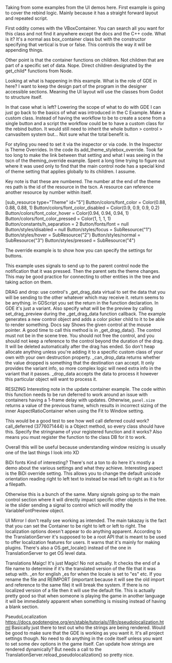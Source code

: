 Taking from some examples from the UI demos here.
First example is going to cover the rebind logic. Mainly because it has a straight forward layout and repeated script.

First oddity comes with the VBoxContainer. You can search all you want for this class and not find it anywhere except the docs and the C++ code. What is it? It's a normal ass box_container class but with the constructor specifying that vertical is true or false. This controls the way it will be appending things.

Other point is that the container functions on children. Not children that are part of a specific set of data. Nope. Direct children designated by the get_child* functions from Node.

Looking at what is happening in this example. What is the role of GDE in here? I want to keep the design part of the program in the designer accessible sections. Meaning the UI layout will use the classes from Godot to structure itself.

In that case what is left? Lowering the scope of what to do with GDE I can just go back to the basics of what was introduced in the C Example. Make a custom class. Instead of having the workflow to be to create a scene from a single button and a script the workflow could be to have a custom class for the rebind button. It would still need to inherit the whole button > control > canvasItem system but... Not sure what the total benefit is.

For styling you need to set it via the inspector or via code. In the Inspector is Theme Overrides. In the code its add_theme_stylebox_override. Took far too long to make the link between that setting and what I was seeing in the tscn of the theming_override example. Spent a long time trying to figure out where it was used only to find that the main control node has a special kind of theme setting that applies globally to its children. I assume.

Key note is that these are numbered. The number at the end of the theme res path is the id of the resource in the tscn. A resource can reference another resource by number within itself.



[sub_resource type="Theme" id="5"]
Button/colors/font_color = Color(0.88, 0.88, 0.88, 1)
Button/colors/font_color_disabled = Color(0.9, 0.9, 0.9, 0.2)
Button/colors/font_color_hover = Color(0.94, 0.94, 0.94, 1)
Button/colors/font_color_pressed = Color(1, 1, 1, 1)
Button/constants/h_separation = 2
Button/fonts/font = null
Button/styles/disabled = null
Button/styles/focus = SubResource("1")
Button/styles/hover = SubResource("2")
Button/styles/normal = SubResource("3")
Button/styles/pressed = SubResource("4")


The override example is to show how you can specify the settings for buttons.

This example uses signals to send up to the parent control node the notification that it was pressed. Then the parent sets the theme changes. This may be good practice for connecting to other entities in the tree and taking action on them.

DRAG and drop:
use control's _get_drag_data virtual to set the data that you will be sending to the other whatever which may receive it. return seems to be anything. in GDScript you set the return in the function declaration. In GDE it's just a variant.
Also specify what will be the preview by calling set_drag_preview during the _get_drag_data function callback. The example generates a new control object and adds a color picker child to it to be able to render something.
Docs say Shows the given control at the mouse pointer. A good time to call this method is in _get_drag_data(). The control must not be in the scene tree. You should not free the control, and you should not keep a reference to the control beyond the duration of the drag. It will be deleted automatically after the drag has ended. So don't heap allocate anything unless you're adding it to a specific custom class of your own with your own destruction property.
_can_drop_data returns whether the value dropped is something that the destination can accept. It only provides the variant info, so more complex logic will need extra info in the variant that it passes.
_drop_data accepts the data to process it however this particular object will want to process it.


RESIZING
Interesting note in the update container example.
The code within this function needs to be run deferred to work around an issue with containers
having a 1-frame delay with updates.
Otherwise, `panel.size` returns a value of the previous frame, which results in incorrect
sizing of the inner AspectRatioContainer when using the Fit to Window setting.

This would be a good test to see how well call deferred could work? call_deferred (3776071444) is a Object method, so every class should have this. Specify the stringname of your registered function and it works? Also means you must register the function to the class DB for it to work.

Overall this will be useful because understanding window resizing is usually one of the last things I look into XD


BiDi fonts
Kind of interesting? There's not a ton to do here it's mostly a demo about the various settings and what they achieve. Interesting aspect is the BiDi override setting. This allows you to change the default unicode orientation reading right to left text to instead be read left to right as it is for a filepath.

Otherwise this is a bunch of the same. Many signals going up to the main control section where it will directly impact specific other objects in the tree. ie the slider sending a signal to control which will modify the VariableFontPreview object.

UI Mirror 
I don't really see working as intended. The main takazay is the fact that you can set the Container to be right to left or left to right. The localization options doesn't appear to do anything apparent.
According to the TranslationServer it's supposed to be a root API that is meant to be used to offer localization features for users. It warns that it's mainly for making plugins. There's also a OS.get_locale() instead of the one in TranslationServer to get OS level data.

Translations
Maigc! It's just Magic! No not actually. It checks the end of a file name to determine if it's the translated version of the file that it was setup with. _en for english _es for when the locale is set to "es" etc. If you rename the file and REIMPORT (important because it will see the old import and reference to the same file) it will break the system.
If there is no localized version of a file then it will use the default file. This is actually pretty good so that when someone is playing the game in another language it will be immediately apparent when something is missing instead of having a blank section.

PseudoLocalization
https://docs.godotengine.org/en/stable/tutorials/i18n/pseudolocalization.html
Basically just there to test out who the strings are being rendered. Would be good to make sure that the GDE is working as you want it. It's all project settings though. No need to do anything in the code itself unless you want to set some dev options in the game itself. Can update how strings are rendered dynamically? But needs a call to the TranslationServer.reload_pseudolocalization() so pretty nice.